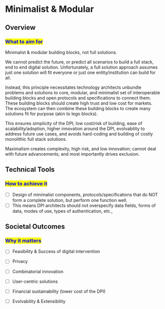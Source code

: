 # Minimalist & Modular

## Overview

### <mark style="color:blue;">What to aim for</mark>

Minimalist & modular building blocks, not full solutions.

We cannot predict the future, or predict all scenarios to build a full stack, end to end digital solution. Unfortunately, a full solution approach assumes just one solution will fit everyone or just one entity/institution can build for all.&#x20;

Instead, this principle necessitates technology architects unbundle problems and solutions to core, modular, and minimalist set of interoperable building blocks and open protocols and specifications to connect them. These building blocks should create high trust and low cost for markets. The ecosystem can then combine these building blocks to create many solutions fit for purpose (akin to lego blocks).

This ensures simplicity of the DPI, low cost/risk of building, ease of scalability/adoption, higher innovation around the DPI, evolvability to address future use cases, and avoids hard-coding and building of costly monolithic full stack solutions.&#x20;

Maximalism creates complexity, high risk, and low innovation; cannot deal with future advancements; and most importantly drives exclusion.

## **Technical Tools**&#x20;

### <mark style="color:blue;">How to achieve it</mark>

* [ ] Design of minimalist components, protocols/specifications that do NOT form a complete solution, but perform one function well.
* [ ] This means DPI architects should not overspecify data fields, forms of data, modes of use, types of authentication, etc.,

## **Societal Outcomes**

### <mark style="color:blue;">Why it matters</mark>

* [ ] Feasibility & Success of digital intervention
* [ ] Privacy
* [ ] Combinatorial innovation
* [ ] User-centric solutions
* [ ] Financial sustainability (lower cost of the DPI)
* [ ] Evolvability  & Extensibility

